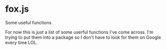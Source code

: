 # fox.js
Some useful functions

For now this is just a list of some userful functions I've come across. I'm trying to put them into a package so I don't have to look for them on Google every time LOL.
